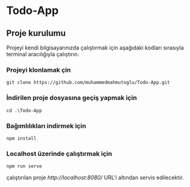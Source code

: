 # Todo-App
## Proje kurulumu
Projeyi kendi bilgisayarınızda çalıştırmak için aşağıdaki kodları sırasıyla terminal aracılığıyla çalıştırın.

### Projeyi klonlamak çin
``````
git clone https://github.com/muhammedmahmutoglu/Todo-App.git
``````


### İndirilen proje dosyasına geçiş yapmak için
``````
cd .\Todo-App
``````

### Bağımlılıkları indirmek için
``````
npm install
``````

### Localhost üzerinde çalıştırmak için
``````
npm run serve
``````

çalıştırılan proje *http://localhost:8080/* URL'i altından servis edilecektir.
